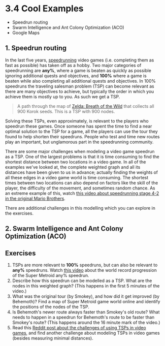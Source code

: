 # 3.4 Cool Examples

* Speedrun routing
* Swarm Intelligence and Ant Colony Optimization (ACO)
* Google Maps

## 1. Speedrun routing

In the last five years, [speedrunning](https://en.wikipedia.org/wiki/Speedrun) video games (i.e. completing them as fast as possible) has taken off as a hobby. Two major categories of speedrunning are **any%**, where a game is beaten as quickly as possible ignoring additional quests and objectives, and **100%** where a game is beaten while also completing all additional quests and objectives. In 100% speedruns the traveling salesman problem (TSP) can become relevant as there are many objectives to achieve, but typically the order in which you achieve them is mostly up to you. As such we get a TSP.
  
> A path through the map of [Zelda: Breath of the Wild](https://www.reddit.com/r/zelda/comments/7snlhu/botw_optimal_solution_to_the_traveling_korok_seed/) that collects all 900 Korok seeds. This is a TSP with 900 nodes.

Solving these TSPs, even approximately, is relevant to the players who speedrun these games. Once someone has spent the time to find a near optimal solution to the TSP for a game, all the players can use the tour they found to help shorten their speedruns. People who test and time new routes play an important, but unglamorous part in the speedrunning community. 

There are some major challenges when modeling a video game speedrun as a TSP. One of the largest problems is that it is time consuming to find the shortest distance between two locations in a video game. In all of the examples we've looked at, the complete weighted graph and all its distances have been given to us in advance; actually finding the weights of all these edges in a video game world is time consuming. The shortest times between two locations can also depend on factors like the skill of the player, the difficulty of the movement, and sometimes random chance. As an extreme example of this, watch [this video about speedrunning stage 4-2 in the original Mario Brothers](https://www.youtube.com/watch?v=i1AHCaokqhg).

There are additional challenges in this modelling which you can explore in the exercises.

## 2. Swarm Intelligence and Ant Colony Optimization (ACO)



## Exercises

1. TSPs are more relevant to **100%** speedruns, but can also be relevant to **any%** speedruns. Watch [this video](https://www.youtube.com/watch?v=dNL8rdn00IU) about the world record progression of the Super Metroid any% speedrun.
  1. Describe how this speedrun can be modelled as a TSP. What are the nodes in this weighted graph? (This happens in the first 5 minutes of the video.)
  2. What was the original tour (by Smokey), and how did it get improved (by Behemoth)? Find a map of Super Metroid game world online and identify the positions of the nodes of the TSP.
  3. Is Behemoth's newer route always faster than Smokey's old route? What needs to happen in a speedrun for Behemoth's route to be faster than Smokey's route? (This happens around the 16 minute mark of the video.)
2. Read this [Reddit post about the challenges of using TSPs in video games](https://old.reddit.com/r/speedrun/comments/4bqsqs/have_there_been_attemps_to_model_a_run_with_the/), and find another challenge about modeling TSPs in video games (besides measuring minimal distances).
